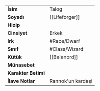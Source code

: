 |  |  |  
|---|---|  
| **İsim** | Talog|  
| **Soyadı** | [[Lifeforger]]|  
| **Hizip** | |  
| **Cinsiyet** | Erkek|  
| **Irk** | #Race/Dwarf|  
| **Sınıf** | #Class/Wizard|  
| **Kütük** | [[Belenord]]|  
| **Münasebet** | |  
| **Karakter Betimi** | |  
| **İlave Notlar** | Rannok'un kardeşi|  

